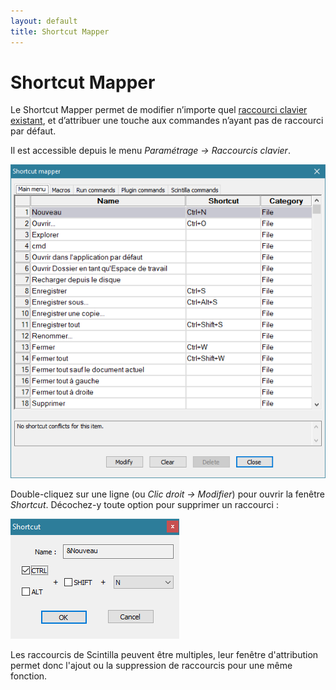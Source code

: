 ```yaml
---
layout: default
title: Shortcut Mapper
---
```

# Shortcut Mapper

Le Shortcut Mapper permet de modifier n’importe quel [raccourci clavier existant](raccourcis-clavier.md), et d’attribuer une touche aux commandes n’ayant pas de raccourci par défaut.

Il est accessible depuis le menu *Paramétrage -> Raccourcis clavier*.

![Le Shortcut Mapper, qui gère les raccourcis claviers](/images/npp_shortcutmapper.png)

Double-cliquez sur une ligne (ou *Clic droit -> Modifier*) pour ouvrir la fenêtre *Shortcut*. Décochez-y toute option pour supprimer un raccourci :

![La fenêtre Shortcut, permettant de définir le raccourci clavier d'une fonction](/images/npp_shortcutmapper-edit.png)

Les raccourcis de Scintilla peuvent être multiples, leur fenêtre d'attribution permet donc l'ajout ou la suppression de raccourcis pour une même fonction.
